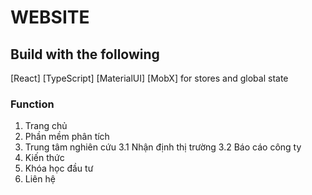 # WEBSITE

## Build with the following

[React]
[TypeScript]
[MaterialUI]
[MobX] for stores and global state

### Function

1. Trang chủ
2. Phần mềm phân tích
3. Trung tâm nghiên cứu
   3.1 Nhận định thị trường
   3.2 Báo cáo công ty
4. Kiến thức
5. Khóa học đầu tư
6. Liên hệ
